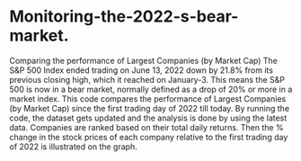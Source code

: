 # Monitoring-the-2022-s-bear-market.
Comparing the performance of Largest Companies (by Market Cap) 
The S&P 500 Index ended trading on June 13, 2022 down by 21.8% from its previous closing high, which it reached on January-3. This means the S&P 500 is now in a bear market, normally defined as a drop of 20% or more in a market index.
This code compares the performance of Largest Companies (by Market Cap) since the first trading day of 2022 till today. By running the code, the dataset gets updated and the analysis is done by using the latest data. Companies are ranked based on their total daily returns. Then the % change in the stock prices of each company relative to the first trading day of 2022 is illustrated on the graph.
